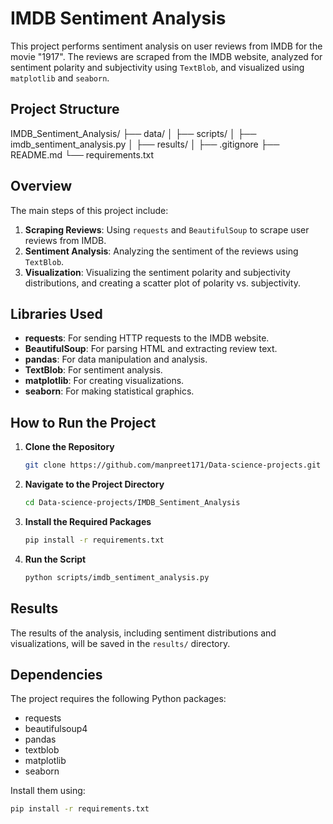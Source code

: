 # IMDB Sentiment Analysis

This project performs sentiment analysis on user reviews from IMDB for the movie "1917". The reviews are scraped from the IMDB website, analyzed for sentiment polarity and subjectivity using `TextBlob`, and visualized using `matplotlib` and `seaborn`.

## Project Structure

IMDB_Sentiment_Analysis/
├── data/
│
├── scripts/
│ ├── imdb_sentiment_analysis.py
│
├── results/
│
├── .gitignore
├── README.md
└── requirements.txt



## Overview

The main steps of this project include:
1. **Scraping Reviews**: Using `requests` and `BeautifulSoup` to scrape user reviews from IMDB.
2. **Sentiment Analysis**: Analyzing the sentiment of the reviews using `TextBlob`.
3. **Visualization**: Visualizing the sentiment polarity and subjectivity distributions, and creating a scatter plot of polarity vs. subjectivity.

## Libraries Used

- **requests**: For sending HTTP requests to the IMDB website.
- **BeautifulSoup**: For parsing HTML and extracting review text.
- **pandas**: For data manipulation and analysis.
- **TextBlob**: For sentiment analysis.
- **matplotlib**: For creating visualizations.
- **seaborn**: For making statistical graphics.

## How to Run the Project

1. **Clone the Repository**
    ```bash
    git clone https://github.com/manpreet171/Data-science-projects.git
    ```

2. **Navigate to the Project Directory**
    ```bash
    cd Data-science-projects/IMDB_Sentiment_Analysis
    ```

3. **Install the Required Packages**
    ```bash
    pip install -r requirements.txt
    ```

4. **Run the Script**
    ```bash
    python scripts/imdb_sentiment_analysis.py
    ```

## Results

The results of the analysis, including sentiment distributions and visualizations, will be saved in the `results/` directory.

## Dependencies

The project requires the following Python packages:
- requests
- beautifulsoup4
- pandas
- textblob
- matplotlib
- seaborn

Install them using:
```bash
pip install -r requirements.txt
